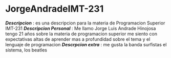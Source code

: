 # JorgeAndradeIMT-231 
***Descripcion*** : es una descripcion para la materia de Programacion Superior IMT-231
***Descripcion Personal*** : Me llamo Jorge Luis Andrade Hinojosa tengo 21 años sobre la materia de programacion superior me siento con expectativas altas de aprender mas a profundidad sobre el tema y el lenguaje de programacion
***Descrpcion extra*** : me gusta la banda surfistas el sistema, los beatles 